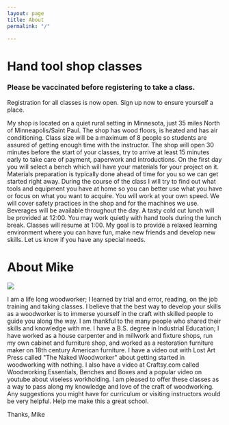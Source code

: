 ```yaml
---
layout: page
title: About
permalink: "/"

---
```

# Hand tool shop classes

### Please be vaccinated before registering to take a class.

Registration for all classes is now open. Sign up now to ensure yourself a place.

My shop is located on a quiet rural setting in Minnesota, just 35 miles North of Minneapolis/Saint Paul. The shop has wood floors, is heated and has air conditioning. Class size will be a maximum of 8 people so students are assured of getting enough time with the instructor. The shop will open 30 minutes before the start of your classes, try to arrive at least 15 minutes early to take care of payment, paperwork and introductions. On the first day you will select a bench which will have your materials for your project on it. Materials preparation is typically done ahead of time for you so we can get started right away. During the course of the class I will try to find out what tools and equipment you have at home so you can better use what you have or focus on what you want to acquire. You will work at your own speed.  We will cover safety practices in the shop and for the machines we use. Beverages will be available throughout the day. A tasty cold cut lunch will be provided at 12:00. You may work quietly with hand tools during the lunch break. Classes will resume at 1:00.  My goal is to provide a relaxed learning environment where you can have fun, make new friends and develop new skills. Let us know if you have any special needs.

# About Mike

![](/uploads/dsc_0017.JPG)

I am a life long woodworker; I learned by trial and error, reading, on the job training and taking classes. I believe that the best way to develop your skills as a woodworker is to immerse yourself in the craft with skilled people to guide you along the way. I am thankful to the many people who shared their skills and knowledge with me. I have a B.S. degree in Industrial Education; I have worked as a house carpenter and in millwork and fixture shops, run my own cabinet and furniture shop, and worked as a restoration furniture maker on 18th century American furniture. I have a video out with Lost Art Press called "The Naked Woodworker" about getting started in woodworking with nothing. I also have a video at Craftsy.com called Woodworking Essentials, Benches and Boxes and a popular video on youtube about viseless workholding. I am pleased to offer these classes as a way to pass along my knowledge and love of the craft of woodworking. Any suggestions you might have for curriculum or visiting instructors would be very helpful. Help me make this a great school. 

Thanks, Mike